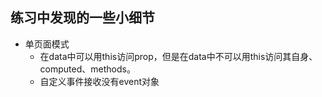 ## 练习中发现的一些小细节
- 单页面模式
  - 在data中可以用this访问prop，但是在data中不可以用this访问其自身、computed、methods。
  - 自定义事件接收没有event对象
